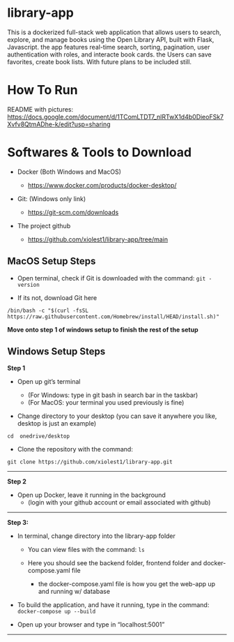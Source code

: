 # library-app

This is a dockerized full-stack web application that allows users to search, explore, and manage books using the Open Library API, built with Flask, Javascript. the app features real-time search, sorting, pagination, user authentication with roles, and interacte book cards. the Users can save favorites, create book lists. With future plans to be included still.

<h1> How To Run</h1>

README with pictures: https://docs.google.com/document/d/1TComLTDT7_nlRTwX1d4b0DieoFSk7Xvfv8QtmADhe-k/edit?usp=sharing

<h1>Softwares & Tools to Download</h1>

- Docker (Both Windows and MacOS)
  - https://www.docker.com/products/docker-desktop/
  
- Git: (Windows only link)
  - https://git-scm.com/downloads
  
- The project github
  - https://github.com/xiolest1/library-app/tree/main

<h2>MacOS Setup Steps</h2>

- Open terminal, check if Git is downloaded with the command:
```git -version```

- If its not, download Git here

```/bin/bash -c "$(curl -fsSL https://raw.githubusercontent.com/Homebrew/install/HEAD/install.sh)"```

 **Move onto step 1 of windows setup to finish the rest of the setup**

<h2>Windows Setup Steps</h2> 

**Step 1**

- Open up git’s terminal
    - (For Windows: type in git bash in search bar in the taskbar)
    - (For MacOS: your terminal you used previously is fine)

- Change directory to your desktop (you can save it anywhere you like, desktop is just an example)

```cd  onedrive/desktop```  

- Clone the repository with the command:
  
```git clone https://github.com/xiolest1/library-app.git```

---

**Step 2**

- Open up Docker, leave it running in the background
    -  (login with your github account or email associated with github)
  
---
**Step 3:**
- In terminal, change directory into the library-app folder

    - You can view files with the command: ```ls```
  
    - Here you should see the backend folder, frontend folder and docker-compose.yaml file
  
        - the docker-compose.yaml file is how you get the web-app up and running w/ database
      
- To build the application, and have it running, type in the command:
```docker-compose up --build```

- Open up your browser and type in “localhost:5001” 
---
